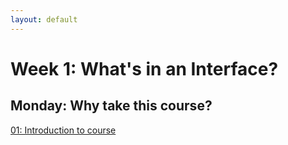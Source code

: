 ```yaml
---
layout: default
---
```


# Week 1: What's in an Interface?
## Monday: Why take this course?
[01: Introduction to course](/slides/01intro.html)
